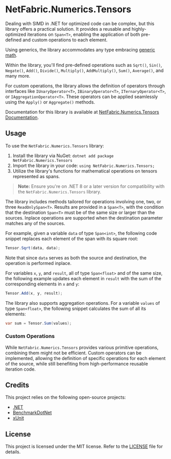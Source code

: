 # NetFabric.Numerics.Tensors

Dealing with SIMD in .NET for optimized code can be complex, but this library offers a practical solution. It provides a reusable and highly-optimized iterations on `Span<T>`, enabling the application of both pre-defined and custom operations to each element.

Using generics, the library accommodates any type embracing [generic math](https://learn.microsoft.com/en-us/dotnet/standard/generics/math).

Within the library, you'll find pre-defined operations such as `Sqrt()`, `Sin()`, `Negate()`, `Add()`, `Divide()`, `Multiply()`, `AddMultiply()`, `Sum()`, `Average()`, and many more.

For custom operations, the library allows the definition of operators through interfaces like `IUnaryOperator<T>`, `IBinaryOperator<T>`, `ITernaryOperator<T>`, or `IAggregationOperator<T>`. These operators can be applied seamlessly using the `Apply()` or `Aggregate()` methods.

Documentation for this library is available at [NetFabric.Numerics.Tensors Documentation](https://netfabric.github.io/NetFabric.Numerics.Tensors/).

## Usage

To use the `NetFabric.Numerics.Tensors` library:

1. Install the library via NuGet: `dotnet add package NetFabric.Numerics.Tensors`
2. Import the library in your code: `using NetFabric.Numerics.Tensors;`
3. Utilize the library's functions for mathematical operations on tensors represented as spans.

> **Note:** Ensure you're on .NET 8 or a later version for compatibility with the `NetFabric.Numerics.Tensors` library.

The library includes methods tailored for operations involving one, two, or three `ReadOnlySpan<T>`. Results are provided in a `Span<T>`, with the condition that the destination `Span<T>` must be of the same size or larger than the sources. Inplace operations are supported when the destination parameter matches any of the sources.

For example, given a variable `data` of type `Span<int>`, the following code snippet replaces each element of the span with its square root:

```csharp
Tensor.Sqrt(data, data);
```

Note that since `data` serves as both the source and destination, the operation is performed inplace.

For variables `x`, `y`, and `result`, all of type `Span<float>` and of the same size, the following example updates each element in `result` with the sum of the corresponding elements in `x` and `y`:

```csharp
Tensor.Add(x, y, result);
```

The library also supports aggregation operations. For a variable `values` of type `Span<float>`, the following snippet calculates the sum of all its elements:

```csharp
var sum = Tensor.Sum(values);
```

### Custom Operations

While `NetFabric.Numerics.Tensors` provides various primitive operations, combining them might not be efficient. Custom operators can be implemented, allowing the definition of specific operations for each element of the source, while still benefiting from high-performance reusable iteration code.

## Credits

This project relies on the following open-source projects:

- [.NET](https://github.com/dotnet)
- [BenchmarkDotNet](https://github.com/dotnet/BenchmarkDotNet)
- [xUnit](https://github.com/xunit/xunit)

## License

This project is licensed under the MIT license. Refer to the [LICENSE](LICENSE) file for details.